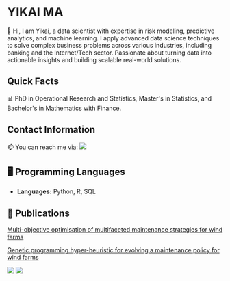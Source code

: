 # YIKAI MA 

👋 Hi, I am Yikai, a data scientist with expertise in risk modeling, predictive analytics, and machine learning. I apply advanced data science techniques to solve complex business problems across various industries, including banking and the Internet/Tech sector. Passionate about turning data into actionable insights and building scalable real-world solutions.

## Quick Facts

📊 PhD in Operational Research and Statistics, Master's in Statistics, and Bachelor's in Mathematics with Finance.

## Contact Information
📫 You can reach me via:  [![](https://img.shields.io/badge/linkedin-%230077B5.svg?style=for-the-badge&logo=linkedin)](https://www.linkedin.com/in/yikaima335337/) 

## 🖥️ Programming Languages

- **Languages:** Python, R, SQL


## 📄 Publications
[Multi-objective optimisation of multifaceted maintenance strategies for wind farms](https://www.tandfonline.com/doi/full/10.1080/01605682.2022.2085066)

[Genetic programming hyper-heuristic for evolving a maintenance policy for wind farms](https://link.springer.com/article/10.1007/s10732-024-09533-2)


<img src="https://github-readme-stats.vercel.app/api?username=ramonple&show_icons=true"/>

<img src="https://github-readme-stats.vercel.app/api/top-langs?username=ramonple&layout=compact"/>


